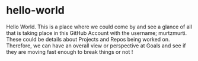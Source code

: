 # hello-world
Hello World. This is a place where we could come by and see a glance of all that is taking place in this GitHub Account with the username; murtzmurti. These could be details about Projects and Repos being worked on. Therefore, we can have an overall view or perspective at Goals and see if they are moving fast enough to break things or not !
